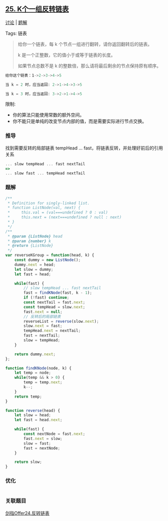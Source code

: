 ## [25. K个一组反转链表](https://leetcode-cn.com/problems/reverse-nodes-in-k-group/description/)

[讨论](https://leetcode-cn.com/problems/reverse-nodes-in-k-group/description/comments/) | [题解](https://leetcode-cn.com/problems/reverse-nodes-in-k-group/description/solution/)

Tags: 链表

> 给你一个链表，每 k 个节点一组进行翻转，请你返回翻转后的链表。
>
> k 是一个正整数，它的值小于或等于链表的长度。
>
> 如果节点总数不是 k 的整数倍，那么请将最后剩余的节点保持原有顺序。

```js
给你这个链表：1->2->3->4->5

当 k = 2 时，应当返回: 2->1->4->3->5

当 k = 3 时，应当返回: 3->2->1->4->5
```

限制:
- 你的算法只能使用常数的额外空间。
- 你不能只是单纯的改变节点内部的值，而是需要实际进行节点交换。

### 推导
找到需要反转的局部链表 tempHead ... fast，将链表反转，并处理好前后的引用关系
```js
... slow tempHead ... fast nextTail
=>
... slow fast ... tempHead nextTail
```

### 题解
```js
/**
 * Definition for singly-linked list.
 * function ListNode(val, next) {
 *     this.val = (val===undefined ? 0 : val)
 *     this.next = (next===undefined ? null : next)
 * }
 */
/**
 * @param {ListNode} head
 * @param {number} k
 * @return {ListNode}
 */
var reverseKGroup = function(head, k) {
    const dummy = new ListNode();
    dummy.next = head;
    let slow = dummy;
    let fast = head;

    while(fast) {
        // slow tempHead ... fast nextTail
        fast = findKNode(fast, k - 1);
        if (!fast) continue;
        const nextTail = fast.next;
        const tempHead = slow.next;
        fast.next = null;
        // 反转后的局部链表
        reverseList = reverse(slow.next);
        slow.next = fast;
        tempHead.next = nextTail;
        fast = nextTail;
        slow = tempHead;
    }

    return dummy.next;
};

function findKNode(node, k) {
    let temp = node;
    while(temp && k > 0) {
        temp = temp.next;
        k--;
    }
    return temp;
}

function reverse(head) {
    let slow = head;
    let fast = head.next;

    while(fast) {
        const nextNode = fast.next;
        fast.next = slow;
        slow = fast;
        fast = nextNode;
    }

    return slow;
}
```

### 优化
```js
```

### 关联题目
[剑指Offer24.反转链表](https://github.com/XyyF/elfin-algorithm/blob/master/problems/剑指Offer24.反转链表.md)